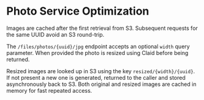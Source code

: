 # Photo Service Optimization

Images are cached after the first retrieval from S3. Subsequent requests for the same UUID avoid an S3 round-trip.

The `/files/photos/{uuid}/jpg` endpoint accepts an optional `width` query parameter. When provided the photo is resized using Claid before being returned.

Resized images are looked up in S3 using the key `resized/{width}/{uuid}`. If not present a new one is generated, returned to the caller and stored asynchronously back to S3. Both original and resized images are cached in memory for fast repeated access.
